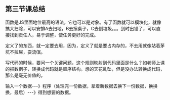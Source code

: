 ## 第三节课总结

函数是JS里面地位最高的语法，它也可以是对象。有了函数就可以模块化，就像搞大扫除，可以安排A去扫地，B去擦桌子，C去倒垃圾。。。到时出错了，可以直接找到责任人，易于调整，使任务更好的完成。

定义了的东西，就一定要去用，因为，定义了就是要占内存的，不去用就像站着茅坑不拉屎，耍流氓。

写代码的时候，要问一个关键问题，这个规则映射到代码里面是什么？如老师上课的报数例子，转换成代码就是顺序结构。想的天花乱坠，但是没办法转换成代码，那么是毫无价值的。

输入一个数据---》程序（处理完一份数据，拿着新数据去换下一份数据，换换换，最后）---》得到想要的数据。



